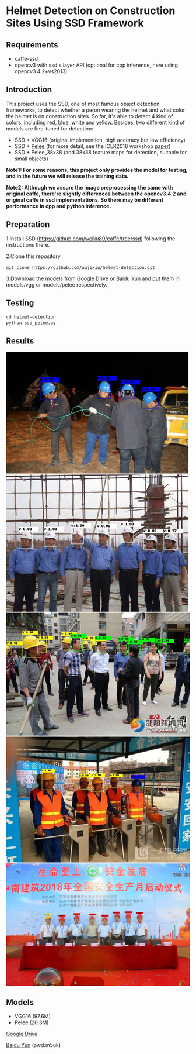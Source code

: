 # Helmet Detection on Construction Sites Using SSD Framework

## Requirements
* caffe-ssd
* opencv3 with ssd's layer API (optional for cpp inference, here using opencv3.4.2+vs2013).
## Introduction
This project uses the SSD, one of most famous object detection frameworks, to detect whether a peron wearing the helmet 
and what color the helmet is on construction sites. So far, it's able to detect 4 kind of colors, including red, blue, white
and yellow. Besides, two different kind of models are fine-tuned for detection:

* SSD + VGG16 (original implemention, high accuracy but low efficiency)
* SSD + [Pelee](https://github.com/Robert-JunWang/Pelee) (for more detail, see the ICLR2018 workshop [paper](https://arxiv.org/pdf/1804.06882.pdf))
* SSD + Pelee_38x38 (add 38x38 feature maps for detection, suitable for small objects)

**Note1: For some reasons, this project only provides the model for testing, and in the future we will release the training data.**

**Note2: Although we assure the image preprocessing the same with original caffe, there're slightly differences between 
the opencv3.4.2 and original caffe in ssd implementations. So there may be different performance in cpp and python inference.**
## Preparation
1.Install SSD (https://github.com/weiliu89/caffe/tree/ssd) following the instructions there.

2.Clone this repository

```shell
git clone https://github.com/wujixiu/helmet-detection.git
```
3.Download the models from Google Drive or Baidu Yun and put them in models/vgg or models/pelee respectively.

## Testing
```shell
cd helmet-detection
python ssd_pelee.py
```

## Results
![results](test_imgs/001_results.jpg)
![results](test_imgs/003_results.jpg)
![results](test_imgs/005_results.jpg)
![results](test_imgs/004_results.jpg)
![results](test_imgs/002_results.jpg)

## Models
* VGG16 (97.6M)
* Pelee (20.3M)

[Google Drive](https://drive.google.com/drive/folders/1LPGFCNV4AxQvw32arX0g3lMnhnIgoTlH?usp=sharing)

[Baidu Yun](https://pan.baidu.com/s/1BB0Zogcey4cn0p3pd1d-vw) (pwd:m5uk)





















